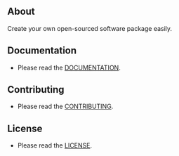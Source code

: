 ## About

Create your own open-sourced software package easily.

## Documentation

- Please read the [DOCUMENTATION](docs/docs.md).

## Contributing

- Please read the [CONTRIBUTING](CONTRIBUTING.md).

## License

- Please read the [LICENSE](LICENSE.md).
